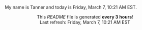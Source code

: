 My name is Tanner and today is Friday, March 7, 10:21 AM EST.

<p align="center">This <i>README</i> file is generated <b>every 3 hours</b>!</br>Last refresh: Friday, March 7, 10:21 AM EST<br /></p>
